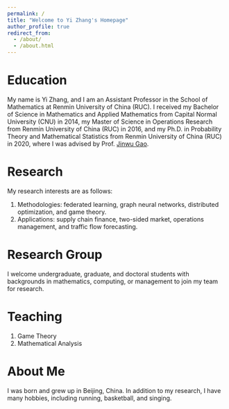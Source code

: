 ```yaml
---
permalink: /
title: "Welcome to Yi Zhang's Homepage"
author_profile: true
redirect_from: 
  - /about/
  - /about.html
---
```


Education
======
My name is Yi Zhang, and I am an Assistant Professor in the School of Mathematics at Renmin University of China (RUC). I received my Bachelor of Science in Mathematics and Applied Mathematics from Capital Normal University (CNU) in 2014, my Master of Science in Operations Research from Renmin University of China (RUC) in 2016, and my Ph.D. in Probability Theory and Mathematical Statistics from Renmin University of China (RUC) in 2020, where I was advised by Prof. [Jinwu Gao](https://econ.ouc.edu.cn/2020/1002/c29676a443564/page.htm).

Research
======
My research interests are as follows:
1. Methodologies: federated learning, graph neural networks, distributed optimization, and game theory. 
2. Applications: supply chain finance, two-sided market, operations management, and traffic flow forecasting.   

Research Group
======
I welcome undergraduate, graduate, and doctoral students with backgrounds in mathematics, computing, or management to join my team for research.

Teaching 
======
1. Game Theory
2. Mathematical Analysis

About Me 
======
I was born and grew up in Beijing, China.  In addition to my research, I have many hobbies, including running, basketball, and singing.
